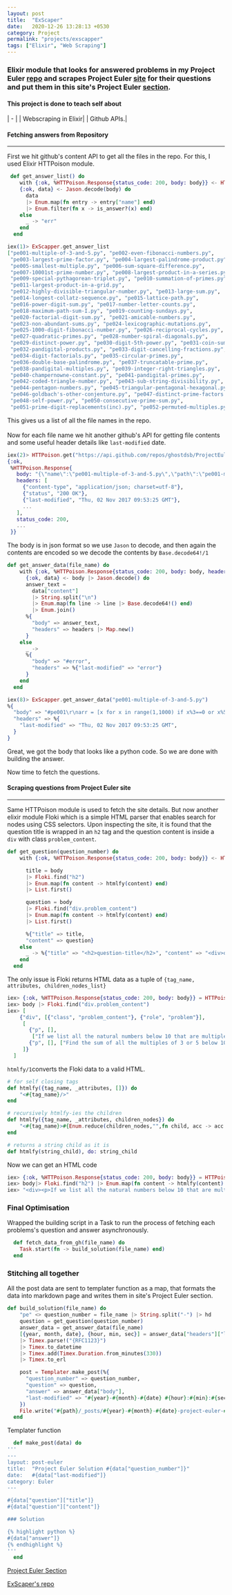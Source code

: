 ```yaml
---
layout: post
title:  "ExScaper"
date:   2020-12-26 13:28:13 +0530
category: Project
permalink: "projects/exscapper"
tags: ["Elixir", "Web Scraping"]
---
```


### Elixir module that looks for answered problems in my Project Euler [repo](https://github.com/ghostdsb/ProjectEuler) and scrapes Project Euler [site](https://projecteuler.net/archives) for their questions and put them in this site's Project Euler [section](../euler/).

#### This project is done to teach self about 

| - |
| Webscraping in Elixir|
| Github APIs.|

#### Fetching answers from Repository
---

First we hit github's content API to get all the files in the repo. For this, I used Elixir HTTPoison module.

```elixir
 def get_answer_list() do
    with {:ok, %HTTPoison.Response{status_code: 200, body: body}} <- HTTPoison.get("https://api.github.com/repos/ghostdsb/ProjectEuler/contents"),
    {:ok, data} <- Jason.decode(body) do
      data
      |> Enum.map(fn entry -> entry["name"] end)
      |> Enum.filter(fn x -> is_answer?(x) end)
    else
      _ -> "err"
    end
  end
```
```elixir
iex(1)> ExScapper.get_answer_list
["pe001-multiple-of-3-and-5.py", "pe002-even-fibonacci-numbers.py",
 "pe003-largest-prime-factor.py", "pe004-largest-palindrome-product.py",
 "pe005-smallest-multiple.py", "pe006-sum-square-difference.py",
 "pe007-10001st-prime-number.py", "pe008-largest-product-in-a-series.py",
 "pe009-special-pythagorean-triplet.py", "pe010-summation-of-primes.py",
 "pe011-largest-product-in-a-grid.py",
 "pe012-highly-divisible-triangular-number.py", "pe013-large-sum.py",
 "pe014-longest-collatz-sequence.py", "pe015-lattice-path.py",
 "pe016-power-digit-sum.py", "pe017-number-letter-counts.py",
 "pe018-maximum-path-sum-I.py", "pe019-counting-sundays.py",
 "pe020-factorial-digit-sum.py", "pe021-amicable-numbers.py",
 "pe023-non-abundant-sums.py", "pe024-lexicographic-mutations.py",
 "pe025-1000-digit-fibonacci-number.py", "pe026-reciprocal-cycles.py",
 "pe027-quadratic-primes.py", "pe028-number-spiral-diagonals.py",
 "pe029-distinct-power.py", "pe030-digit-5th-power.py", "pe031-coin-sum.py",
 "pe032-pandigital-products.py", "pe033-digit-cancelling-fractions.py",
 "pe034-digit-factorials.py", "pe035-circular-primes.py",
 "pe036-double-base-palindrome.py", "pe037-truncatable-prime.py",
 "pe038-pandigital-multiples.py", "pe039-integer-right-triangles.py",
 "pe040-champernowne-constant.py", "pe041-pandigital-primes.py",
 "pe042-coded-triangle-number.py", "pe043-sub-string-divisibility.py",
 "pe044-pentagon-numbers.py", "pe045-triangular-pentagonal-hexagonal.py",
 "pe046-goldbach's-other-conjenture.py", "pe047-distinct-prime-factors.py",
 "pe048-self-power.py", "pe050-consecutive-prime-sum.py",
 "pe051-prime-digit-replacements(inc).py", "pe052-permuted-multiples.py", ...]
```
This gives us a list of all the file names in the repo. 
<br/>
<br/>
Now for each file name we hit another github's API for getting file contents and some useful header details like ```last-modified``` date.

```elixir
iex(2)> HTTPoison.get("https://api.github.com/repos/ghostdsb/ProjectEuler/contents/pe001-multiple-of-3-and-5.py?ref=master")
{:ok,
 %HTTPoison.Response{
   body: "{\"name\":\"pe001-multiple-of-3-and-5.py\",\"path\":\"pe001-multiple-of-3-and-5.py\",\"sha\":\"8f42d5105610d2625069cea1605ec833b0ba279a\",\"size\":79,\"url\":\"https://api.github.com/repos/ghostdsb/ProjectEuler/contents/pe001-multiple-of-3-and-5.py?ref=master\",\"html_url\":\"https://github.com/ghostdsb/ProjectEuler/blob/master/pe001-multiple-of-3-and-5.py\",\"git_url\":\"https://api.github.com/repos/ghostdsb/ProjectEuler/git/blobs/8f42d5105610d2625069cea1605ec833b0ba279a\",\"download_url\":\"https://raw.githubusercontent.com/ghostdsb/ProjectEuler/master/pe001-multiple-of-3-and-5.py\",\"type\":\"file\",\"content\":\"I3BlMDAxDQphcnIgPSBbeCBmb3IgeCBpbiByYW5nZSgxLDEwMDApIGlmIHgl\\nMz09MCBvciB4JTU9PTBdDQpwcmludChzdW0oYXJyKSkNCg==\\n\",\"encoding\":\"base64\",\"_links\":{\"self\":\"https://api.github.com/repos/ghostdsb/ProjectEuler/contents/pe001-multiple-of-3-and-5.py?ref=master\",\"git\":\"https://api.github.com/repos/ghostdsb/ProjectEuler/git/blobs/8f42d5105610d2625069cea1605ec833b0ba279a\",\"html\":\"https://github.com/ghostdsb/ProjectEuler/blob/master/pe001-multiple-of-3-and-5.py\"}}",
   headers: [
     {"content-type", "application/json; charset=utf-8"},
     {"status", "200 OK"},
     {"last-modified", "Thu, 02 Nov 2017 09:53:25 GMT"},
     ...
   ],   
   status_code: 200,
   ...
 }}
```

The body is in json format so we use ```Jason```  to decode, and then again the contents are encoded so we decode the contents by ```Base.decode64!/1```

```elixir
def get_answer_data(file_name) do
    with {:ok, %HTTPoison.Response{status_code: 200, body: body, headers: headers}} <- HTTPoison.get("https://api.github.com/repos/ghostdsb/ProjectEuler/contents/"<>file_name<>"?ref=master"),
      {:ok, data} <- body |> Jason.decode() do
      answer_text =
        data["content"]
        |> String.split("\n")
        |> Enum.map(fn line -> line |> Base.decode64!() end)
        |> Enum.join()
      %{
        "body" => answer_text,
        "headers" => headers |> Map.new()
      }
    else
      _ ->
      %{
        "body" => "#error",
        "headers" => %{"last-modified" => "error"}
      }
    end
  end
```
```elixir
iex(8)> ExScapper.get_answer_data("pe001-multiple-of-3-and-5.py")
%{
  "body" => "#pe001\r\narr = [x for x in range(1,1000) if x%3==0 or x%5==0]\r\nprint(sum(arr))\r\n",
  "headers" => %{
    "last-modified" => "Thu, 02 Nov 2017 09:53:25 GMT",
  }
}
```
Great, we got the body that looks like a python code. So we are done with building the answer.

Now time to fetch the questions.

#### Scraping questions from Project Euler site
---

Same HTTPoison module is used to fetch the site details. But now another elixir module Floki which is a simple HTML parser that enables search for nodes using CSS selectors. Upon inspecting the site, it is found that the question title is wrapped in an ```h2``` tag and the question content is inside a ```div``` with class ```problem_content```.

```elixir
def get_question(question_number) do
    with {:ok, %HTTPoison.Response{status_code: 200, body: body}} <- HTTPoison.get("https://projecteuler.net/problem=" <> question_number) do

      title = body
      |> Floki.find("h2")
      |> Enum.map(fn content -> htmlfy(content) end)
      |> List.first()

      question = body
      |> Floki.find("div.problem_content")
      |> Enum.map(fn content -> htmlfy(content) end)
      |> List.first()

      %{"title" => title,
      "content" => question}
    else
      _ -> %{"title" => "<h2>question-title</h2>", "content" => "<div>question-body</div>"}
    end
  end
```

The only issue is Floki returns HTML data as a tuple of ```{tag_name, attributes, children_nodes_list}```

```elixir
iex> {:ok, %HTTPoison.Response{status_code: 200, body: body}} = HTTPoison.get("https://projecteuler.net/problem=001")
iex> body |> Floki.find("div.problem_content")
iex> [
    {"div", [{"class", "problem_content"}, {"role", "problem"}],
     [
       {"p", [],
        ["If we list all the natural numbers below 10 that are multiples of 3 or 5, we get 3, 5, 6 and 9. The sum of these multiples is 23."]},
       {"p", [], ["Find the sum of all the multiples of 3 or 5 below 1000."]}
     ]}
  ]
```

```htmlfy/1```converts the Floki data to a valid HTML.

```elixir
# for self closing tags
def htmlfy({tag_name, _attributes, []}) do
    "<#{tag_name}/>"
end

# recursively htmlfy-ies the children
def htmlfy({tag_name, _attributes, children_nodes}) do
    "<#{tag_name}>#{Enum.reduce(children_nodes,"",fn child, acc -> acc <> htmlfy(child) end )}</#{tag_name}>"
end

# returns a string child as it is
def htmlfy(string_child), do: string_child
```

Now we can get an HTML code
```elixir
iex> {:ok, %HTTPoison.Response{status_code: 200, body: body}} = HTTPoison.get("https://projecteuler.net/problem=001")
iex> body|> Floki.find("h2") |> Enum.map(fn content -> htmlfy(content) end) |> List.first()
iex> "<div><p>If we list all the natural numbers below 10 that are multiples of 3 or 5, we get 3, 5, 6 and 9. The sum of these multiples is 23.</p><p>Find the sum of all the multiples of 3 or 5 below 1000.</p></div>"
```

### Final Optimisation

Wrapped the building script in a Task to run the process of fetching each problems's question and answer asynchronously.
```elixir
  def fetch_data_from_gh(file_name) do
    Task.start(fn -> build_solution(file_name) end)
  end
```

### Stitching all together

All the post data are sent to templater function as a map, that formats the data into markdown page and writes them in site's Project Euler section. 

```elixir
def build_solution(file_name) do
    "pe" <> question_number = file_name |> String.split("-") |> hd
    question = get_question(question_number)
    answer_data = get_answer_data(file_name)
    [{year, month, date}, {hour, min, sec}] = answer_data["headers"]["last-modified"]
    |> Timex.parse!("{RFC1123}")
    |> Timex.to_datetime
    |> Timex.add(Timex.Duration.from_minutes(330))
    |> Timex.to_erl

    post = Templater.make_post(%{
      "question_number" => question_number,
      "question" => question,
      "answer" => answer_data["body"],
      "last-modified" => "#{year}-#{month}-#{date} #{hour}:#{min}:#{sec} +0530"
    })
    File.write("#{path}/_posts/#{year}-#{month}-#{date}-project-euler-#{question_number}.md", post, [:utf8])
  end
```
Templater function

```elixir
  def make_post(data) do
'''
---
layout: post-euler
title:  "Project Euler Solution #{data["question_number"]}"
date:   #{data["last-modified"]}
category: Euler
---

#{data["question"]["title"]}
#{data["question"]["content"]}

### Solution

{% highlight python %}
#{data["answer"]}
{% endhighlight %}
'''
  end
```
[Project Euler Section](../euler)

[ExScaper's repo](https://github.com/ghostdsb/ex_scapper)